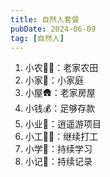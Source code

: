 ```yaml
---
title: 自然人套餐
pubDate: 2024-06-09
tag: [自然人]
---
```


1. 小农🧑‍🌾：老家农田
2. 小家🏡：小家庭
3. 小屋🛖：老家房屋
4. 小钱💰：足够存款
5. 小业🌃：逍遥游项目
6. 小工🧑‍💻：继续打工
7. 小学🏫：持续学习
8. 小记📝：持续记录
